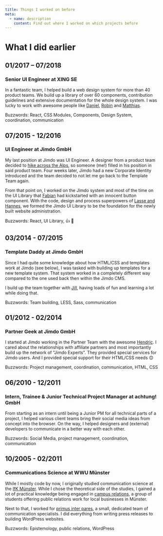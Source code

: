 ```yaml
---
title: Things I worked on before
meta:
  - name: description
    content: Find out where I worked on which projects before
---
```


# What I did earlier

<article>

## 01/2017 – 07/2018

### Senior UI Engineer at XING SE

In a fantastic team, I helped build a web design system for more than 40 product teams. We build up a library of over 60 components, contribution guidelines and extensive documentation for the whole design system. I was lucky to work with awesome people like [Daniel](https://twitter.com/dmbch), [Robin](https://twitter.com/RobinDrexler/) and [Matthias](https://twitter.com/aithir).

Buzzwords: React, CSS Modules, Components, Design System, coordination, communication

</article>
<article>

## 07/2015 - 12/2016

### UI Engineer at Jimdo GmbH

My last position at Jimdo was UI Engineer. A designer from a product team decided to [hike across the Alps](https://www.youtube.com/watch?v=kVvmYZPWO1g), so someone (me!) filled in his position in said product team. Four weeks later, Jimdo had a new Corporate Identity introduced and the team decided to not let me go back to the Template Team again.

From that point on, I worked on the Jimdo system and most of the time on the UI Library that [Fabian](https://afknapping.de/) had kickstarted with an innocent button component. With the code, design and process superpowers of [Lasse and Hannes](https://mutualistic.systems/), we formed the Jimdo UI Library to be the foundation for the newly built website administration.

Buzzwords: React, UI Library, 👍 🚀

</article>
<article>

## 03/2014 - 07/2015

### Template Daddy at Jimdo GmbH

Since I had quite some knowledge about how HTML/CSS and templates work at Jimdo (see below), I was tasked with building up templates for a new template system. That system worked in a completely different way compared to the one used back then within the Jimdo CMS.

I build up the team together with [Jill](https://www.jillheyer.com/), having loads of fun and learning a lot while doing that.

Buzzwords: Team building, LESS, Sass, communication

</article>
<article>

## 01/2012 - 02/2014

### Partner Geek at Jimdo GmbH

I started at Jimdo working in the Partner Team with the awesome [Hendric](https://twitter.com/hendricruesch). I cared about the relationships with affiliate partners and most importantly build up the network of "Jimdo Experts". They provided special services for Jimdo users. And I provided special support for their HTML/CSS needs 😊

Buzzwords: Project management, coordination, communication, HTML, CSS

</article>
<article>

## 06/2010 - 12/2011

### Intern, Trainee & Junior Technical Project Manager at achtung! GmbH

From starting as an intern until being a Junior PM for all technical parts of a project, I helped various client teams bring their social media ideas from concept into the browser. On the way, I helped designers and (external) developers to communicate in a better way with each other.

Buzzwords: Social Media, project management, coordination, communication

</article>

<article>

## 10/2005 - 02/2011

### Communications Science at WWU Münster

While I mostly code by now, I originally studied communication science at the [IfK Münster](https://www.uni-muenster.de/Kowi/). While I chose the theoretical side of the studies, I gained a lot of practical knowledge being engaged in [campus relations](https://campusrelations.jimdo.com/), a group of students offering public relations work for local businesses in Münster.

Next to that, I worked for [primus inter pares](https://www.pr-ip.de/), a small, dedicated team of communication specialists. I did everything from writing press releases to building WordPress websites.

Buzzwords: Epistemology, public relations, WordPress

</article>
